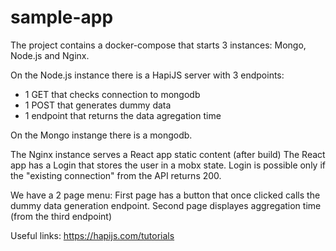 # sample-app

The project contains a docker-compose that starts 3 instances: Mongo, Node.js and Nginx.

On the Node.js instance there is a HapiJS server with 3 endpoints:
- 1 GET that checks connection to mongodb
- 1 POST that generates dummy data
- 1 endpoint that returns the data agregation time

On the Mongo instange there is a mongodb.

The Nginx instance serves a React app static content (after build)
The React app has a Login that stores the user in a mobx state. Login is possible only if the "existing connection" from the API returns 200.

We have a 2 page menu:
    First page has a button that once clicked calls the dummy data generation endpoint.
    Second page displayes aggregation time (from the third endpoint)

Useful links:
https://hapijs.com/tutorials
